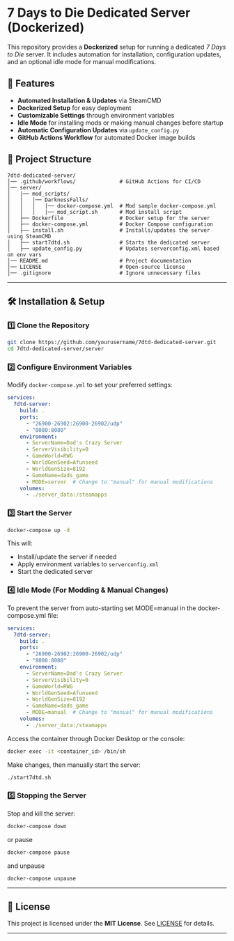 # 7 Days to Die Dedicated Server (Dockerized)

This repository provides a **Dockerized** setup for running a dedicated *7 Days to Die* server. It includes automation for installation, configuration updates, and an optional idle mode for manual modifications.

## 🚀 Features

- **Automated Installation & Updates** via SteamCMD
- **Dockerized Setup** for easy deployment
- **Customizable Settings** through environment variables
- **Idle Mode** for installing mods or making manual changes before startup
- **Automatic Configuration Updates** via `update_config.py`
- **GitHub Actions Workflow** for automated Docker image builds

## 📂 Project Structure

```
7dtd-dedicated-server/
│── .github/workflows/              # GitHub Actions for CI/CD
│── server/
│   |── mod_scripts/
│   │   |── DarknessFalls/
│   │   │   |── docker-compose.yml  # Mod sample docker-compose.yml
│   │   │   |── mod_script.sh       # Mod install script       
│   ├── Dockerfile                  # Docker setup for the server
│   ├── docker-compose.yml          # Docker Compose configuration
│   ├── install.sh                  # Installs/updates the server using SteamCMD
│   ├── start7dtd.sh                # Starts the dedicated server
│   ├── update_config.py            # Updates serverconfig.xml based on env vars
│── README.md                       # Project documentation
│── LICENSE                         # Open-source license
│── .gitignore                      # Ignore unnecessary files
```

---

## 🛠️ Installation & Setup

### **1️⃣ Clone the Repository**

```sh
git clone https://github.com/yourusername/7dtd-dedicated-server.git
cd 7dtd-dedicated-server/server
```

### **2️⃣ Configure Environment Variables**

Modify `docker-compose.yml` to set your preferred settings:

```yaml
services:
  7dtd-server:
    build: .
    ports:
      - "26900-26902:26900-26902/udp"
      - "8080:8080"
    environment:
      - ServerName=Dad's Crazy Server
      - ServerVisibility=0
      - GameWorld=RWG
      - WorldGenSeed=Afunseed
      - WorldGenSize=8192
      - GameName=dads_game
      - MODE=server  # Change to "manual" for manual modifications
    volumes:
      - ./server_data:/steamapps
```

### **3️⃣ Start the Server**

```sh
docker-compose up -d
```

This will:

- Install/update the server if needed
- Apply environment variables to `serverconfig.xml`
- Start the dedicated server

### **4️⃣ Idle Mode (For Modding & Manual Changes)**

To prevent the server from auto-starting set MODE=manual in the docker-compose.yml file:

```yaml
services:
  7dtd-server:
    build: .
    ports:
      - "26900-26902:26900-26902/udp"
      - "8080:8080"
    environment:
      - ServerName=Dad's Crazy Server
      - ServerVisibility=0
      - GameWorld=RWG
      - WorldGenSeed=Afunseed
      - WorldGenSize=8192
      - GameName=dads_game
      - MODE=manual  # Change to "manual" for manual modifications
    volumes:
      - ./server_data:/steamapps
```

Access the container through Docker Desktop or the console:

```sh
docker exec -it <container_id> /bin/sh
```

Make changes, then manually start the server:

```sh
./start7dtd.sh
```

### **5️⃣ Stopping the Server**

Stop and kill the server:

```sh
docker-compose down
```

or pause

```sh
docker-compose pause
```

and unpause

```sh
docker-compose unpause
```


---

## 📜 License

This project is licensed under the **MIT License**. See [LICENSE](LICENSE) for details.

---



